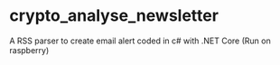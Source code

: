 ﻿# crypto_analyse_newsletter

A RSS parser to create email alert coded in c# with .NET Core (Run on raspberry)

